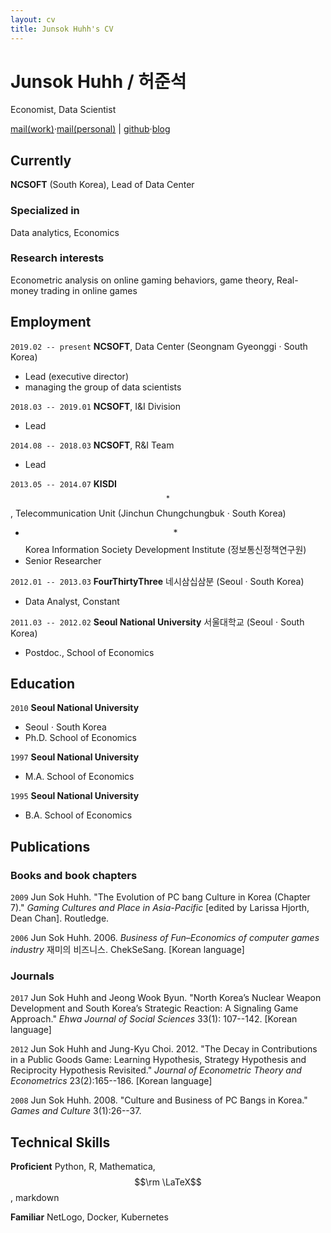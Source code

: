 ```yaml
---
layout: cv
title: Junsok Huhh's CV
---
```

# Junsok Huhh / 허준석
Economist, Data Scientist

<div id="webaddress">
<a href="mailto: junsokhuhh@ncsoft.com">mail(work)</a>&middot;<a href="mailto: anarinsk@gmail.com">mail(personal)</a> | 
<a href="https://github.com/anarinsk">github</a>&middot;<a href="http://lostineconomics.com">blog</a>
</div>

## Currently

__NCSOFT__ (South Korea), Lead of Data Center

### Specialized in

Data analytics, Economics 

### Research interests

Econometric analysis on online gaming behaviors, game theory, Real-money trading in online games 

## Employment 

`2019.02 -- present`
__NCSOFT__, Data Center (Seongnam Gyeonggi  &#183; South Korea)
- Lead (executive director)
- managing the group of data scientists

`2018.03 -- 2019.01`
__NCSOFT__, I&I Division 
- Lead 

`2014.08 -- 2018.03`
__NCSOFT__, R&I Team
- Lead 

 `2013.05 -- 2014.07`
__KISDI__$$^*$$, Telecommunication Unit (Jinchun Chungchungbuk  &#183; South Korea)
- $$*$$ Korea Information Society Development Institute (정보통신정책연구원)
- Senior Researcher 

`2012.01 -- 2013.03`
__FourThirtyThree__ 네시삼십삼분 (Seoul  &#183; South Korea)
- Data Analyst, Constant

`2011.03 -- 2012.02`
__Seoul National University__ 서울대학교 (Seoul  &#183; South Korea) 
- Postdoc., School of Economics 

## Education

`2010`
__Seoul National University__
- Seoul  &#183; South Korea 
- Ph.D. School of Economics

`1997`
__Seoul National University__
- M.A. School of Economics 

`1995`
__Seoul National University__ 
- B.A. School of Economics

## Publications

### Books and book chapters 

`2009`
Jun Sok Huhh. "The Evolution of PC bang Culture in Korea (Chapter 7)." *Gaming Cultures and Place in Asia-Pacific* [edited by Larissa Hjorth, Dean Chan]. Routledge.

`2006`
Jun Sok Huhh. 2006. *Business of Fun–Economics of computer games industry* 재미의 비즈니스. ChekSeSang. [Korean language]

### Journals

`2017`
Jun Sok Huhh and Jeong Wook Byun. "North Korea’s Nuclear Weapon Development and South Korea’s Strategic Reaction: A Signaling Game Approach." *Ehwa Journal of Social Sciences* 33(1): 107--142. [Korean language]

`2012`
Jun Sok Huhh and Jung-Kyu Choi. 2012. "The Decay in Contributions in a Public Goods Game: Learning Hypothesis, Strategy Hypothesis and Reciprocity Hypothesis Revisited." *Journal of Econometric Theory and Econometrics* 23(2):165--186. [Korean language]

`2008`
Jun Sok Huhh. 2008. "Culture and Business of PC Bangs in Korea." *Games and Culture* 3(1):26--37.

## Technical Skills 

__Proficient__
Python, R, Mathematica, $$\rm \LaTeX$$, markdown

__Familiar__
NetLogo, Docker, Kubernetes


<!-- ### Footer

Last updated: May 2022 -->



